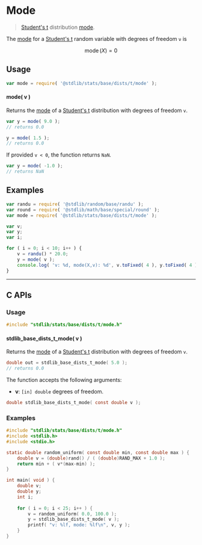 <!--

@license Apache-2.0

Copyright (c) 2018 The Stdlib Authors.

Licensed under the Apache License, Version 2.0 (the "License");
you may not use this file except in compliance with the License.
You may obtain a copy of the License at

   http://www.apache.org/licenses/LICENSE-2.0

Unless required by applicable law or agreed to in writing, software
distributed under the License is distributed on an "AS IS" BASIS,
WITHOUT WARRANTIES OR CONDITIONS OF ANY KIND, either express or implied.
See the License for the specific language governing permissions and
limitations under the License.

-->

# Mode

> [Student's t][t-distribution] distribution [mode][mode].

<!-- Section to include introductory text. Make sure to keep an empty line after the intro `section` element and another before the `/section` close. -->

<section class="intro">

The [mode][mode] for a [Student's t][t-distribution] random variable with degrees of freedom `ν` is

<!-- <equation class="equation" label="eq:t_mode" align="center" raw="\operatorname{mode}\left( X \right) = 0" alt="Mode for a Student's t distribution."> -->

```math
\mathop{\mathrm{mode}}\left( X \right) = 0
```

<!-- <div class="equation" align="center" data-raw-text="\operatorname{mode}\left( X \right) = 0" data-equation="eq:t_mode">
    <img src="https://cdn.jsdelivr.net/gh/stdlib-js/stdlib@51534079fef45e990850102147e8945fb023d1d0/lib/node_modules/@stdlib/stats/base/dists/t/mode/docs/img/equation_t_mode.svg" alt="Mode for a Student's t distribution.">
    <br>
</div> -->

<!-- </equation> -->

</section>

<!-- /.intro -->

<!-- Package usage documentation. -->

<section class="usage">

## Usage

```javascript
var mode = require( '@stdlib/stats/base/dists/t/mode' );
```

#### mode( v )

Returns the [mode][mode] of a [Student's t][t-distribution] distribution with degrees of freedom `v`.

```javascript
var y = mode( 9.0 );
// returns 0.0

y = mode( 1.5 );
// returns 0.0
```

If provided `v < 0`, the function returns `NaN`.

```javascript
var y = mode( -1.0 );
// returns NaN
```

</section>

<!-- /.usage -->

<!-- Package usage notes. Make sure to keep an empty line after the `section` element and another before the `/section` close. -->

<section class="notes">

</section>

<!-- /.notes -->

<!-- Package usage examples. -->

<section class="examples">

## Examples

<!-- eslint no-undef: "error" -->

```javascript
var randu = require( '@stdlib/random/base/randu' );
var round = require( '@stdlib/math/base/special/round' );
var mode = require( '@stdlib/stats/base/dists/t/mode' );

var v;
var y;
var i;

for ( i = 0; i < 10; i++ ) {
    v = randu() * 20.0;
    y = mode( v );
    console.log( 'v: %d, mode(X,v): %d', v.toFixed( 4 ), y.toFixed( 4 ) );
}
```

</section>

<!-- /.examples -->

<!-- C interface documentation. -->

* * *

<section class="c">

## C APIs

<!-- Section to include introductory text. Make sure to keep an empty line after the intro `section` element and another before the `/section` close. -->

<section class="intro">

</section>

<!-- /.intro -->

<!-- C usage documentation. -->

<section class="usage">

### Usage

```c
#include "stdlib/stats/base/dists/t/mode.h"
```

#### stdlib_base_dists_t_mode( v )

Returns the [mode][mode] of a [Student's t][t-distribution] distribution with degrees of freedom `v`.

```c
double out = stdlib_base_dists_t_mode( 5.0 );
// returns 0.0
```

The function accepts the following arguments:

-   **v**: `[in] double` degrees of freedom.

```c
double stdlib_base_dists_t_mode( const double v );
```

</section>

<!-- /.usage -->

<!-- C API usage notes. Make sure to keep an empty line after the `section` element and another before the `/section` close. -->

<section class="notes">

</section>

<!-- /.notes -->

<!-- C API usage examples. -->

<section class="examples">

### Examples

```c
#include "stdlib/stats/base/dists/t/mode.h"
#include <stdlib.h>
#include <stdio.h>

static double random_uniform( const double min, const double max ) {
    double v = (double)rand() / ( (double)RAND_MAX + 1.0 );
    return min + ( v*(max-min) );
}

int main( void ) {
    double v;
    double y;
    int i;
    
    for ( i = 0; i < 25; i++ ) {
        v = random_uniform( 0.0, 100.0 );
        y = stdlib_base_dists_t_mode( v );
        printf( "v: %lf, mode: %lf\n", v, y );
    }
}
```

</section>

<!-- /.examples -->

</section>

<!-- /.c -->

<!-- Section to include cited references. If references are included, add a horizontal rule *before* the section. Make sure to keep an empty line after the `section` element and another before the `/section` close. -->

<section class="references">

</section>

<!-- /.references -->

<!-- Section for related `stdlib` packages. Do not manually edit this section, as it is automatically populated. -->

<section class="related">

</section>

<!-- /.related -->

<!-- Section for all links. Make sure to keep an empty line after the `section` element and another before the `/section` close. -->

<section class="links">

[t-distribution]: https://en.wikipedia.org/wiki/Student%27s_t-distribution

[mode]: https://en.wikipedia.org/wiki/Mode_%28statistics%29

</section>

<!-- /.links -->
